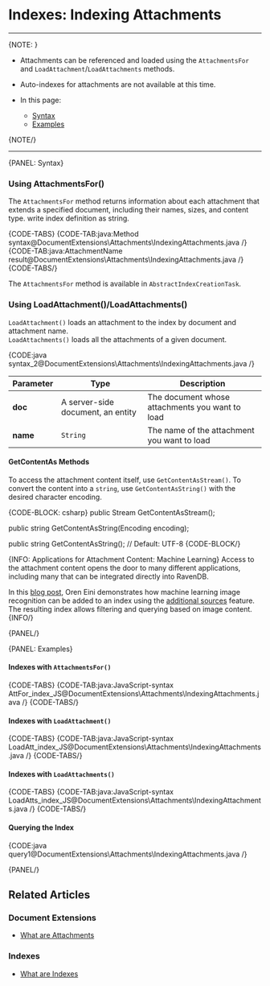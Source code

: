 # Indexes: Indexing Attachments
---

{NOTE: }

* Attachments can be referenced and loaded using the `AttachmentsFor` and 
`LoadAttachment`/`LoadAttachments` methods.  

* Auto-indexes for attachments are not available at this time.  

* In this page:  
  * [Syntax](../../document-extensions/attachments/indexing#syntax)  
  * [Examples](../../document-extensions/attachments/indexing#examples)  

{NOTE/}

---

{PANEL: Syntax}

### Using AttachmentsFor()

The `AttachmentsFor` method returns information about each attachment that extends 
a specified document, including their names, sizes, and content type. write index definition as string.

{CODE-TABS}
{CODE-TAB:java:Method syntax@DocumentExtensions\Attachments\IndexingAttachments.java /}
{CODE-TAB:java:AttachmentName result@DocumentExtensions\Attachments\IndexingAttachments.java /}
{CODE-TABS/}

The `AttachmentsFor` method is available in `AbstractIndexCreationTask`.

### Using LoadAttachment()/LoadAttachments()

`LoadAttachment()` loads an attachment to the index by document and attachment name.  
`LoadAttachments()` loads all the attachments of a given document.  

{CODE:java syntax_2@DocumentExtensions\Attachments\IndexingAttachments.java /}

| Parameter | Type | Description |
| - | - | - |
| **doc** | A server-side document, an entity | The document whose attachments you want to load |
| **name** | `String` | The name of the attachment you want to load |

#### GetContentAs Methods

To access the attachment content itself, use `GetContentAsStream()`. To 
convert the content into a `string`, use `GetContentAsString()` with 
the desired character encoding.  

{CODE-BLOCK: csharp}
public Stream GetContentAsStream();

public string GetContentAsString(Encoding encoding);

public string GetContentAsString(); // Default: UTF-8
{CODE-BLOCK/}

{INFO: Applications for Attachment Content: Machine Learning}
Access to the attachment content opens the door to many different 
applications, including many that can be integrated directly into 
RavenDB.  

In this [blog post](https://ayende.com/blog/192001-B/using-machine-learning-with-ravendb), 
Oren Eini demonstrates how machine learning image recognition can be 
added to an index using the [additional sources](../../indexes/extending-indexes) 
feature. The resulting index allows filtering and querying based on 
image content.  
{INFO/}

{PANEL/}

{PANEL: Examples}

#### Indexes with `AttachmentsFor()`

{CODE-TABS}
{CODE-TAB:java:JavaScript-syntax AttFor_index_JS@DocumentExtensions\Attachments\IndexingAttachments.java /}
{CODE-TABS/}

#### Indexes with `LoadAttachment()`

{CODE-TABS}
{CODE-TAB:java:JavaScript-syntax LoadAtt_index_JS@DocumentExtensions\Attachments\IndexingAttachments.java /}
{CODE-TABS/}

#### Indexes with `LoadAttachments()`

{CODE-TABS}
{CODE-TAB:java:JavaScript-syntax LoadAtts_index_JS@DocumentExtensions\Attachments\IndexingAttachments.java /}
{CODE-TABS/}

#### Querying the Index


{CODE:java query1@DocumentExtensions\Attachments\IndexingAttachments.java /}

{PANEL/}


## Related Articles

### Document Extensions

- [What are Attachments](../../document-extensions/attachments/what-are-attachments)  

### Indexes

- [What are Indexes](../../indexes/what-are-indexes)
